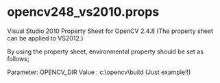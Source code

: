 opencv248_vs2010.props
======================

Visual Studio 2010 Property Sheet for OpenCV 2.4.8
(The property sheet can be applied to VS2012.)

By using the property sheet, environmental property should be set as follows;

Parameter: OPENCV_DIR
Value    : c:\opencv\build   (Just example!!)



